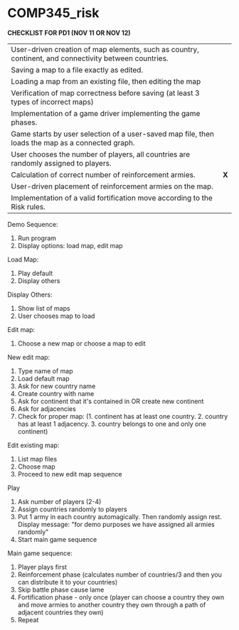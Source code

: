 # COMP345_risk 
<strong>CHECKLIST FOR PD1 (NOV 11 OR NOV 12)</strong>
<table>
<tr>
<td>User-driven creation of map elements, such as country, continent, and connectivity between countries.</td><td></td>
</tr>
<tr>
<td>Saving a map to a file exactly as edited.</td><td></td>
</tr>
<tr>
<td>Loading a map from an existing file, then editing the map</td><td></td>
</tr>
<tr>
<td>Verification of map correctness before saving (at least 3 types of incorrect maps)</td><td></td>
</tr>
<tr>
<td>Implementation of a game driver implementing the game phases.</td><td></td>
</tr>
<tr>
<td>Game starts by user selection of a user-saved map file, then loads the map as a connected graph.</td><td></td>
</tr>
<tr>
<td>User chooses the number of players, all countries are randomly assigned to players.</td><td></td>
</tr>
<tr>
<td>Calculation of correct number of reinforcement armies.</td><td><strong>X</strong></td>
</tr>
<tr>
<td>User-driven placement of reinforcement armies on the map.</td><td></td>
</tr>
<tr>
<td>Implementation of a valid fortification move according to the Risk rules. </td><td></td>
</tr>
</table>

Demo Sequence:</br>
1. Run program</br>
2. Display options: load map, edit map</br>

Load Map:</br>
1. Play default</br>
2. Display others</br>

Display Others:</br>
1. Show list of maps</br>
2. User chooses map to load</br>

Edit map:</br>
1. Choose a new map or choose a map to edit</br>

New edit map:</br>
1. Type name of map</br>
2. Load default map</br>
3. Ask for new country name</br>
4. Create country with name</br>
5. Ask for continent that it's contained in OR create new continent</br>
6. Ask for adjacencies</br>
7. Check for proper map: (1. continent has at least one country. 2. country has at least 1 adjacency. 3. country belongs to one and only one continent)</br>

Edit existing map:</br>
1. List map files</br>
2. Choose map</br>
3. Proceed to new edit map sequence</br>

Play</br>
1. Ask number of players (2-4)</br>
2. Assign countries randomly to players</br>
3. Put 1 army in each country automagically. Then randomly assign rest. Display message: "for demo purposes we have assigned all armies randomly"</br>
4. Start main game sequence</br>

Main game sequence:</br>
1. Player plays first</br>
2. Reinforcement phase (calculates number of countries/3 and then you can distribute it to your countries)</br>
3. Skip battle phase cause lame</br>
4. Fortification phase - only once (player can choose a country they own and move armies to another country they own through a path of adjacent countries they own)</br>
5. Repeat</br>
